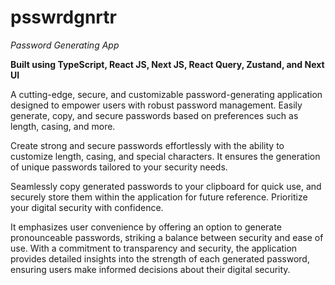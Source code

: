 # psswrdgnrtr

_Password Generating App_

**Built using TypeScript, React JS, Next JS, React Query, Zustand, and Next UI**

A cutting-edge, secure, and customizable password-generating application designed to empower users with robust password management. Easily generate, copy, and secure passwords based on preferences such as length, casing, and more.

Create strong and secure passwords effortlessly with the ability to customize length, casing, and special characters. It ensures the generation of unique passwords tailored to your security needs.

Seamlessly copy generated passwords to your clipboard for quick use, and securely store them within the application for future reference. Prioritize your digital security with confidence.

It emphasizes user convenience by offering an option to generate pronounceable passwords, striking a balance between security and ease of use. With a commitment to transparency and security, the application provides detailed insights into the strength of each generated password, ensuring users make informed decisions about their digital security.
